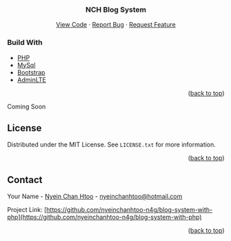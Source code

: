 <div id="top"></div>

  <h3 align="center">NCH Blog System</h3>

  <p align="center">
    <a href="https://github.com/nyeinchanhtoo-n4g/blog-system-with-php">View Code</a>
    ·
    <a href="https://github.com/nyeinchanhtoo-n4g/blog-system-with-php/issues">Report Bug</a>
    ·
    <a href="https://github.com/nyeinchanhtoo-n4g/blog-system-with-php/issues">Request Feature</a>
  </p>
</div>
<h3>Build With</h3>

* [PHP](https://www.php.net/)
* [MySql](https://www.mysql.com/)
* [Bootstrap](https://getbootstrap.com/)
* [AdminLTE](https://adminlte.io/)

<p align="right">(<a href="#top">back to top</a>)</p>



<!-- GETTING STARTED -->

Coming Soon


<!-- LICENSE -->
## License

Distributed under the MIT License. See `LICENSE.txt` for more information.

<p align="right">(<a href="#top">back to top</a>)</p>



<!-- CONTACT -->
## Contact

Your Name - [Nyein Chan Htoo](https://www.facebook.com/nyeinchanhtoo.tech) - nyeinchanhtoo@hotmail.com

Project Link: [https://github.com/nyeinchanhtoo-n4g/blog-system-with-php](https://github.com/nyeinchanhtoo-n4g/blog-system-with-php)

<p align="right">(<a href="#top">back to top</a>)</p>
